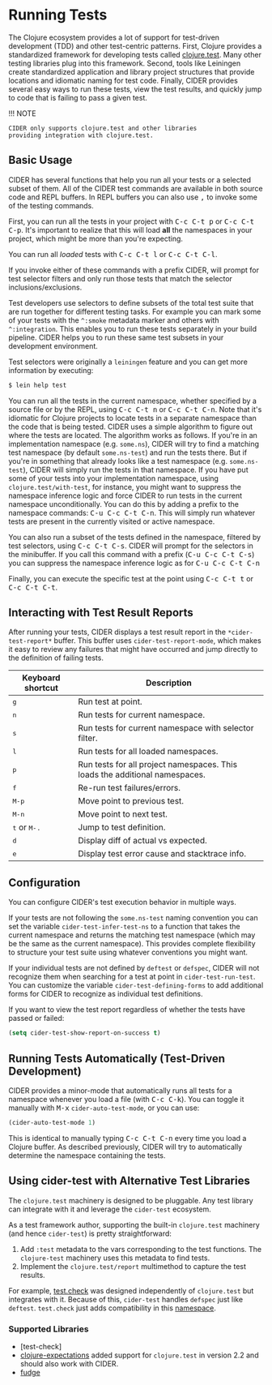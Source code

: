 # Running Tests

The Clojure ecosystem provides a lot of support for test-driven
development (TDD) and other test-centric patterns. First, Clojure
provides a standardized framework for developing tests called
[clojure.test]. Many other testing libraries plug into this
framework. Second, tools like Leiningen create standardized
application and library project structures that provide locations and
idiomatic naming for test code. Finally, CIDER provides several easy
ways to run these tests, view the test results, and quickly jump to
code that is failing to pass a given test.

!!! NOTE

    CIDER only supports clojure.test and other libraries
    providing integration with clojure.test.

## Basic Usage

CIDER has several functions that help you run all your tests or a
selected subset of them. All of the CIDER test commands are available
in both source code and REPL buffers. In REPL buffers you can also use
<kbd>,</kbd> to invoke some of the testing commands.

First, you can run all the tests in your project with <kbd>C-c C-t p</kbd>
or <kbd>C-c C-t C-p</kbd>. It's important to realize that this will
load **all** the namespaces in your project, which might be more than
you're expecting.

You can run all *loaded* tests with <kbd>C-c C-t l</kbd> or
<kbd>C-c C-t C-l</kbd>.

If you invoke either of these commands with a prefix CIDER, will
prompt for test selector filters and only run those tests that match
the selector inclusions/exclusions.

Test developers use selectors to define subsets of the total test
suite that are run together for different testing tasks. For example
you can mark some of your tests with the `^:smoke` metadata marker
and others with `^:integration`. This enables you to run these tests
separately in your build pipeline.  CIDER helps you to run these same
test subsets in your development environment.

Test selectors were originally a `leiningen` feature and you can get
more information by executing:

```sh
$ lein help test
```

You can run all the tests in the current namespace, whether specified
by a source file or by the REPL, using <kbd>C-c C-t n</kbd> or
<kbd>C-c C-t C-n</kbd>. Note that it's idiomatic for Clojure projects
to locate tests in a separate namespace than the code that is being
tested. CIDER uses a simple algorithm to figure out where the tests
are located. The algorithm works as follows.  If you're in an
implementation namespace (e.g. `some.ns`), CIDER will try to find a
matching test namespace (by default `some.ns-test`) and run the tests
there. But if you're in something that already looks like a test
namespace (e.g. `some.ns-test`), CIDER will simply run the tests in
that namespace. If you have put some of your tests into your
implementation namespace, using `clojure.test/with-test`, for
instance, you might want to suppress the namespace inference logic and
force CIDER to run tests in the current namespace unconditionally.
You can do this by adding a prefix to the namespace commands: <kbd>C-u
C-c C-t C-n</kbd>. This will simply run whatever tests are present in
the currently visited or active namespace.

You can also run a subset of the tests defined in the namespace,
filtered by test selectors, using <kbd>C-c C-t C-s</kbd>. CIDER will
prompt for the selectors in the minibuffer. If you call this
command with a prefix (<kbd>C-u C-c C-t C-s</kbd>) you can suppress
the namespace inference logic as for <kbd>C-u C-c C-t C-n</kbd>

Finally, you can execute the specific test at the point using
<kbd>C-c C-t t</kbd> or <kbd>C-c C-t C-t</kbd>.

## Interacting with Test Result Reports

After running your tests, CIDER displays a test result report in the
`*cider-test-report*` buffer. This buffer uses `cider-test-report-mode`,
which makes it easy to review any failures that might have occurred
and jump directly to the definition of failing tests.

Keyboard shortcut               | Description
--------------------------------|-------------------------------
<kbd>g</kbd>                    | Run test at point.
<kbd>n</kbd>                    | Run tests for current namespace.
<kbd>s</kbd>                    | Run tests for current namespace with selector filter.
<kbd>l</kbd>                    | Run tests for all loaded namespaces.
<kbd>p</kbd>                    | Run tests for all project namespaces. This loads the additional namespaces.
<kbd>f</kbd>                    | Re-run test failures/errors.
<kbd>M-p</kbd>                  | Move point to previous test.
<kbd>M-n</kbd>                  | Move point to next test.
<kbd>t</kbd> or <kbd>M-.</kbd>  | Jump to test definition.
<kbd>d</kbd>                    | Display diff of actual vs expected.
<kbd>e</kbd>                    | Display test error cause and stacktrace info.

## Configuration

You can configure CIDER's test execution behavior in multiple ways.

If your tests are not following the `some.ns-test` naming convention
you can set the variable `cider-test-infer-test-ns` to a function that
takes the current namespace and returns the matching test namespace
(which may be the same as the current namespace). This provides
complete flexibility to structure your test suite using whatever
conventions you might want.

If your individual tests are not defined by `deftest` or `defspec`, CIDER will
not recognize them when searching for a test at point in `cider-test-run-test`.
You can customize the variable `cider-test-defining-forms` to add additional
forms for CIDER to recognize as individual test definitions.

If you want to view the test report regardless of whether the tests have
passed or failed:

```el
(setq cider-test-show-report-on-success t)
```

## Running Tests Automatically (Test-Driven Development)

CIDER provides a minor-mode that automatically runs all tests for a namespace
whenever you load a file (with <kbd>C-c C-k</kbd>). You can toggle it
manually with <kbd>M-x</kbd> `cider-auto-test-mode`, or you can use:

```el
(cider-auto-test-mode 1)
```

This is identical to manually typing <kbd>C-c C-t C-n</kbd> every time
you load a Clojure buffer. As described previously, CIDER will try to
automatically determine the namespace containing the tests.

## Using cider-test with Alternative Test Libraries

The `clojure.test` machinery is designed to be pluggable. Any test
library can integrate with it and leverage the `cider-test`
ecosystem.

As a test framework author, supporting the built-in `clojure.test` machinery
(and hence `cider-test`) is pretty straightforward:

1. Add `:test` metadata to the vars corresponding to the test
   functions. The `clojure-test` machinery uses this metadata to
   find tests.
2. Implement the `clojure.test/report` multimethod to capture the test results.

For example, [test.check] was designed independently of `clojure.test`
but integrates with it. Because of this, `cider-test` handles
`defspec` just like `deftest`. `test.check` just adds compatibility in this
[namespace](https://github.com/clojure/test.check/blob/24f74b83f1c7a032f98efdcc1db9d74b3a6a794d/src/main/clojure/clojure/test/check/clojure_test.cljc).

### Supported Libraries

* [test-check]
* [clojure-expectations](https://github.com/clojure-expectations/expectations) added
support for `clojure.test` in version 2.2 and should also work with CIDER.
* [fudge](https://github.com/jimpil/fudje)

[clojure.test]: https://clojure.github.io/clojure/clojure.test-api.html "`clojure.test`"
[test.check]: https://github.com/clojure/test.check "`test.check`"
